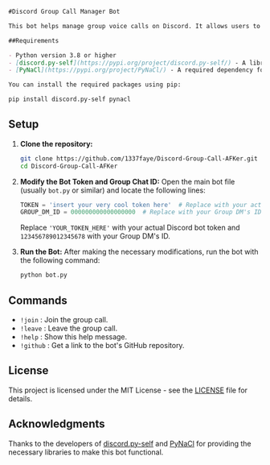 ```markdown
#Discord Group Call Manager Bot

This bot helps manage group voice calls on Discord. It allows users to join and leave calls, and provides helpful commands for easy interaction.

##Requirements

- Python version 3.8 or higher
- [discord.py-self](https://pypi.org/project/discord.py-self/) - A library to interact with Discord's API.
- [PyNaCl](https://pypi.org/project/PyNaCl/) - A required dependency for voice functionality.

You can install the required packages using pip:

pip install discord.py-self pynacl
```

## Setup

1. **Clone the repository:**
   ```bash
   git clone https://github.com/1337faye/Discord-Group-Call-AFKer.git
   cd Discord-Group-Call-AFKer
   ```

2. **Modify the Bot Token and Group Chat ID:**
   Open the main bot file (usually `bot.py` or similar) and locate the following lines:

   ```python
   TOKEN = 'insert your very cool token here'  # Replace with your actual Discord bot token
   GROUP_DM_ID = 000000000000000000  # Replace with your Group DM's ID
   ```

   Replace `'YOUR_TOKEN_HERE'` with your actual Discord bot token and `123456789012345678` with your Group DM's ID.

3. **Run the Bot:**
   After making the necessary modifications, run the bot with the following command:

   ```bash
   python bot.py
   ```

## Commands

- `!join` : Join the group call.
- `!leave` : Leave the group call.
- `!help` : Show this help message.
- `!github` : Get a link to the bot's GitHub repository.

## License

This project is licensed under the MIT License - see the [LICENSE](LICENSE.txt) file for details.

## Acknowledgments

Thanks to the developers of [discord.py-self](https://pypi.org/project/discord.py-self/) and [PyNaCl](https://pypi.org/project/PyNaCl/) for providing the necessary libraries to make this bot functional.
```
